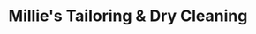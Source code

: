 ---
title: "Millie's Tailoring & Dry Cleaning"
url: /arlington/millies-tailoring-und-dry-cleaning/
shop: Wäscherei
---